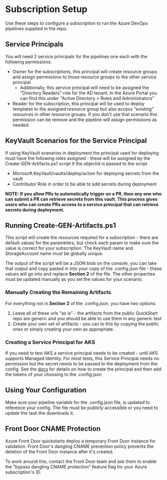 # Subscription Setup

Use these steps to configure a subscription to run the Azure DevOps pipelines supplied in the repo.

## Service Principals

You will need 2 service principals for the pipelines one each with the following permissions:

- Owner for the subscriptions, this principal will create resource groups and assign permissions to those resource groups to the other service principal
  - Additionally, this service principal will need to be assigned the "Directory Readers" role for the AD tenant.  In the Azure Portal you can find this under "Active Directory > Roles and Administrators"
- Reader for the subscription, this principal will be used to deploy templates to the assigned resource group but also access "existing" resources in other resource groups.  If you don't use that scenario this permission can be remove and the pipeline will assign permissions as needed.

## KeyVault Scenarios for the Service Principal

If using KeyVault scenarios in deployment the principal used for deploying must have the following roles assigned - these will be assigned by the Create-GEN-Artifacts.ps1 script if the objectId is passed to the script

- Microsoft.KeyVault/vaults/deploy/action for deploying secrets from the vault
- Contributor Role in order to be able to add secrets during deployment

**NOTE: If you allow PRs to automatically trigger on a PR, then any one who can submit a PR can retrieve secrets from this vault.  This process gives users who can create PRs access to a service principal that can retrieve secrets during deployment.**

## Running Create-GEN-Artifacts.ps1

This script will create the resources required for a subscription - there are default values for the parameters, but check each param to make sure the value is correct for your subscription.  The KeyVault name and StorageAccount name must be globally unique.

The output of the script will be a JSON blob on the console, you can take that output and copy pasted in into your copy of the .config.json file - these values will go into and replace **Section 2** of the file.  The other properties must be updated manually as you set the values for your scenario.

### Manually Creating the Remaining Artifacts

For everything not in **Section 2** of the .config.json, you have two options:

1. Leave all of these urls "as is" - the artifacts from the public QuickStart repo are generic and you should be able to use them in any generic test
1. Create your own set of artifacts - you can to this by copying the public ones or simply creating your own as appropriate.

### Creating a Service Principal for AKS

If you need to test AKS a service principal needs to be created - until AKS supports Managed Identity.  For most tests, this Service Principal needs no permission but the secret needs to be passed to the deployment from the config.  See the [docs](https://docs.microsoft.com/azure/aks/kubernetes-service-principal) for details on how to create the principal and then add the tokens of your choosing to the .config.json

## Using Your Configuration

Make sure your pipeline variable for the .config.json file, is updated to reference your config.  The file must be publicly accessible or you need to update the task the downloads it.

## Front Door CNAME Protection

Azure Front Door quickstarts deploy a temporary Front Door instance for validation. Front Door's dangling CNAME prevention policy prevents the deletion of the Front Door instance after it's created.

To work around this, contact the Front Door team and ask them to enable the "bypass dangling CNAME protection" feature flag for your Azure subscription's ID.
